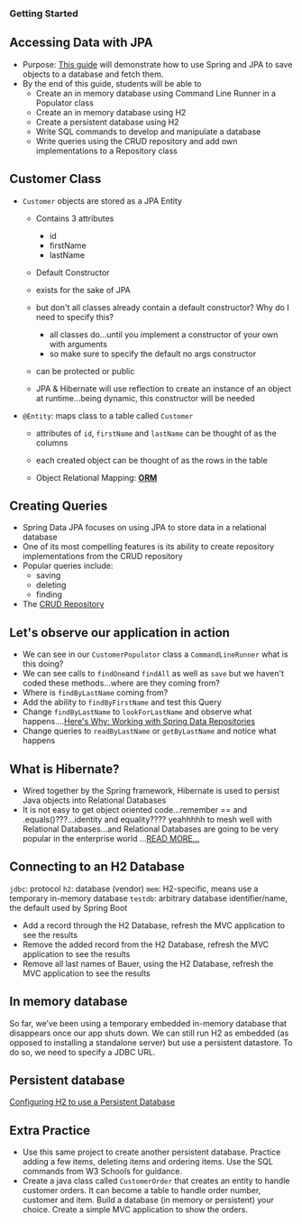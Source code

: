 ### Getting Started

## Accessing Data with JPA

-   Purpose: [This guide](https://wecancodeit.github.io/java-resources/spring/getting-started-guides/accessing-data-with-jpa/) will demonstrate how to use Spring and JPA to save objects to a database and fetch them.
-   By the end of this guide, students will be able to
    -   Create an in memory database using Command Line Runner in a Populator class
    -   Create an in memory database using H2
    -   Create a persistent database using H2
    -   Write SQL commands to develop and manipulate a database
    -   Write queries using the CRUD repository and add own implementations to a Repository class

## Customer Class

-   `Customer` objects are stored as a JPA Entity

    -   Contains 3 attributes
        -   id
        -   firstName
        -   lastName
    -   Default Constructor
    -   exists for the sake of JPA
    -   but don't all classes already contain a default constructor? Why do I need to specify this?

        -   all classes do...until you implement a constructor of your own with arguments
        -   so make sure to specify the default no args constructor

    -   can be protected or public
    -   JPA & Hibernate will use reflection to create an instance of an object at runtime...being dynamic, this constructor will be needed

-   `@Entity`: maps class to a table called `Customer`

    -   attributes of `id`, `firstName` and `lastName` can be thought of as the columns
    -   each created object can be thought of as the rows in the table

    -   Object Relational Mapping: **[ORM](http://hibernate.org/orm/what-is-an-orm/)**

## Creating Queries

-   Spring Data JPA focuses on using JPA to store data in a relational database
-   One of its most compelling features is its ability to create repository implementations from the CRUD repository
-   Popular queries include:
    -   saving
    -   deleting
    -   finding
-   The [CRUD Repository](https://docs.spring.io/autorepo/docs/spring-data-commons/1.5.1.RELEASE/api/org/springframework/data/repository/CrudRepository.html)

## Let's observe our application in action

-   We can see in our `CustomerPopulator` class a `CommandLineRunner` what is this doing?
-   We can see calls to `findOne`and `findAll` as well as `save` but we haven't coded these methods...where are they coming from?
-   Where is `findByLastName` coming from?
-   Add the ability to `findByFirstName` and test this Query
-   Change `findByLastName` to `lookForLastName` and observe what happens....[Here's Why: Working with Spring Data Repositories](https://docs.spring.io/spring-data/data-commons/docs/1.6.1.RELEASE/reference/html/repositories.html)
-   Change queries to `readByLastName` or `getByLastName` and notice what happens

## What is Hibernate?

-   Wired together by the Spring framework, Hibernate is used to persist Java objects into Relational Databases
-   It is not easy to get object oriented code...remember == and .equals()???...identity and equality???? yeahhhhh to mesh well with Relational Databases...and Relational Databases are going to be very popular in the enterprise world ...[READ MORE...](https://www.packtpub.com/books/content/introduction-hibernate-and-spring-part-1)

## Connecting to an H2 Database

`jdbc`: protocol
`h2`: database (vendor)
`mem`: H2-specific, means use a temporary in-memory database
`testdb`: arbitrary database identifier/name, the default used by Spring Boot

-   Add a record through the H2 Database, refresh the MVC application to see the results
-   Remove the added record from the H2 Database, refresh the MVC application to see the results
-   Remove all last names of Bauer, using the H2 Database, refresh the MVC application to see the results

## In memory database

So far, we’ve been using a temporary embedded in-memory database that disappears once our app shuts down. We can still run H2 as embedded (as opposed to installing a standalone server) but use a persistent datastore. To do so, we need to specify a JDBC URL.

## Persistent database

[Configuring H2 to use a Persistent Database](https://wecancodeit.github.io/java-resources/data-access/h2/persistent-storage/)

## Extra Practice

-   Use this same project to create another persistent database. Practice adding a few items, deleting items and ordering items. Use the SQL commands from W3 Schools for guidance.
-   Create a java class called `CustomerOrder` that creates an entity to handle customer orders. It can become a table to handle order number, customer and item. Build a database (in memory or persistent) your choice. Create a simple MVC application to show the orders.
